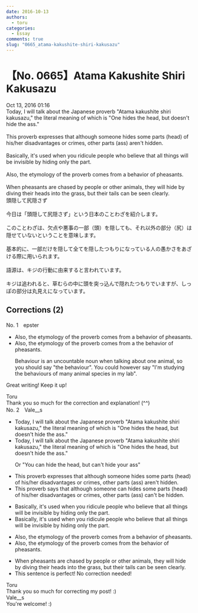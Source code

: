 ```yaml
---
date: 2016-10-13
authors:
  - toru
categories:
  - Essay
comments: true
slug: "0665_atama-kakushite-shiri-kakusazu"
---
```


# 【No. 0665】Atama Kakushite Shiri Kakusazu
<div class="date">Oct 13, 2016 01:16</div>
<div id="post"><div id="body_show_ori">
Today, I will talk about the Japanese proverb "Atama kakushite shiri kakusazu," the literal meaning of which is "One hides the head, but doesn't hide the ass."<br/><br/>This proverb expresses that although someone hides some parts (head) of his/her disadvantages or crimes, other parts (ass) aren't hidden.<br/><br/>Basically, it's used when you ridicule people who believe that all things will be invisible by hiding only the part.<br/><br/>Also, the etymology of the proverb comes from a behavior of pheasants.<br/><br/>When pheasants are chased by people or other animals, they will hide by diving their heads into the grass, but their tails can be seen clearly.
</div></div>

<!-- more -->

<div id="post_ja"><div id="body_show_mo">
頭隠して尻隠さず<br/><br/>今日は「頭隠して尻隠さず」という日本のことわざを紹介します。<br/><br/>このことわざは、欠点や悪事の一部（頭）を隠しても、それ以外の部分（尻）は隠せていないということを意味します。<br/><br/>基本的に、一部だけを隠して全てを隠したつもりになっている人の愚かさをあざける際に用いられます。<br/><br/>語源は、キジの行動に由来すると言われています。<br/><br/>キジは追われると、草むらの中に頭を突っ込んで隠れたつもりでいますが、しっぽの部分は丸見えになっています。
</div></div>

## Corrections (2)
<div id="block"><div class="first_name"> No. 1　<span class="just_name">epster</span></div><div id="block2">
<ul class="correction_field">
<li class="incorrect">Also, the etymology of the proverb comes from a behavior of pheasants.</li>
<li class="corrected correct">
Also, the etymology of the proverb comes from <span class="f_red"><span class="sline">a</span></span> <span class="f_blue">the</span> behavior of pheasants.
<p class="correction_comment">Behaviour is an uncountable noun when talking about one animal, so you should say "the behaviour". You could however say "I'm studying the behaviours of many animal species in my lab".</p>
</li>
</ul>
<p class="comment_small">
 Great writing! Keep it up!
</p>

</div><div class="name"><span class="just_name">Toru</span><br>
Thank you so much for the correction and explanation! (^^)
</div>
</div>
<div id="block"><div class="first_name"> No. 2　<span class="just_name">Vale__s</span></div><div id="block2">
<ul class="correction_field">
<li class="incorrect">Today, I will talk about the Japanese proverb "Atama kakushite shiri kakusazu," the literal meaning of which is "One hides the head, but doesn't hide the ass."</li>
<li class="corrected correct">
Today, I will talk about the Japanese proverb "Atama kakushite shiri kakusazu," the literal meaning of which is "One hides the head, but doesn't hide the ass."
<p class="correction_comment">Or "You can hide the head, but can't hide your ass"</p>
</li>
</ul>
<ul class="correction_field">
<li class="incorrect">This proverb expresses that although someone hides some parts (head) of his/her disadvantages or crimes, other parts (ass) aren't hidden.</li>
<li class="corrected correct">
This proverb <span class="f_blue">says </span>that although someone<span class="f_blue"> can </span>hide<span class="sline">s</span> some parts (head) of his/her <span class="sline">disadvantages or </span>crimes, other parts (ass) <span class="f_blue">can't be </span>hidden.
</li>
</ul>
<ul class="correction_field">
<li class="incorrect">Basically, it's used when you ridicule people who believe that all things will be invisible by hiding only the part.</li>
<li class="corrected correct">
Basically, it's used when you ridicule people who believe that all things will be invisible by hiding <span class="sline">only the part.</span>
</li>
</ul>
<ul class="correction_field">
<li class="incorrect">Also, the etymology of the proverb comes from a behavior of pheasants.</li>
<li class="corrected correct">
Also, the etymology of the proverb comes from <span class="f_red">the </span>behavior of pheasants.
</li>
</ul>
<ul class="correction_field">
<li class="incorrect">When pheasants are chased by people or other animals, they will hide by diving their heads into the grass, but their tails can be seen clearly.</li>
<li class="corrected perfect">This sentence is perfect! No correction needed!</li>
</ul>
</div><div class="name"><span class="just_name">Toru</span><br>
Thank you so much for correcting my post! :)
</div>
<div class="name"><span class="just_name">Vale__s</span><br>
You're welcome! :)
</div>
</div>
